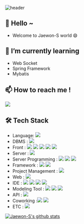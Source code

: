 ![header](https://capsule-render.vercel.app/api?type=Slice&color=gradient&height=300&section=header&text=%20Hitten'%20Different&fontSize=80&rotate=20&animation=fadeIn&fontAlignY=38&desc=&descAlignY=51&descAlign=62&fontAlign=60&desc=Be%20proactive%20not%20reactive&descAlignY=54&descAlign=82)
## 👋 Hello ~ 
-  Welcome to Jaewon-S world  :smile:

## 🌱 I’m currently learning 
- Web Socket 
- Spring Framework
- Mybatis

## 📫 How to reach me !
<p><a href="mailto:sk00274@naver.com"><img src="https://img.shields.io/badge/Email-494949?style=flat-square&logo=Minutemailer&logoColor=white&link=sk00274@naver.com"/></a></p>


## 🛠 Tech Stack 
- Language: <img src="https://img.shields.io/badge/Java-007396?style=flat-square&logo=Java&logoColor=yellow"/></a>
- DBMS : <img src="https://img.shields.io/badge/Oracle-F80000?style=flat-square&logo=Oracle&logoColor=white"/></a>
- Front : <img src="https://img.shields.io/badge/HTML5-E34F26?style=flat-square&logo=HTML5&logoColor=white"/></a> <img src="https://img.shields.io/badge/CSS3-1572B6?style=flat-square&logo=CSS3&logoColor=white"/></a> <img src="https://img.shields.io/badge/JavaScript-F7DF1E?style=flat-square&logo=JavaScript&logoColor=white"/></a> <img src="https://img.shields.io/badge/jQuery-0769AD?style=flat-square&logo=jQuery&logoColor=white"/></a> <img src="https://img.shields.io/badge/Bootstrap-7952B3?style=flat-square&logo=Bootstrap&logoColor=white"/></a>
- Server : <img src="https://img.shields.io/badge/Apache Tomcat-F8DC75?style=flat-square&logo=Apache Tomcat&logoColor=white"/></a> 
- Server Programming : <img src="https://img.shields.io/badge/JSP-73398D?style=flat-square&logo=&logoColor=white"/></a> <img src="https://img.shields.io/badge/Servlet-071D49?style=flat-square&logo=&logoColor=white"/></a> <img src="https://img.shields.io/badge/AJAX-0085CA?style=flat-square&logo=&logoColor=white"/></a>
- Framework : <img src="https://img.shields.io/badge/Spring-6DB33F?style=flat-square&logo=Spring&logoColor=white"/></a> <img src="https://img.shields.io/badge/Mybatis-FFFC00?style=flat-square&logo=Mybatis&logoColor=white"/></a>
- Project Management : <img src="https://img.shields.io/badge/Maven-C71A36?style=flat-square&logo=Maven&logoColor=white"/></a>
- Web : <img src="https://img.shields.io/badge/JSON-000000?style=flat-square&logo=JSON&logoColor=white"/></a> 
- IDE : <img src="https://img.shields.io/badge/Eclipse IDE-2C2255?style=flat-square&logo=Eclipse IDE&logoColor=white"/></a> <img src="https://img.shields.io/badge/Visual Studio-5C2D91?style=flat-square&logo=Visual Studio&logoColor=white"/></a> <img src="https://img.shields.io/badge/STS3-6DB33F?style=flat-square&logo=STS3&logoColor=white"/></a> <img src="https://img.shields.io/badge/Sqldeveloper-003B57?style=flat-square&logo=Sqldeveloper&logoColor=white"/></a>
- Modeling Tool : <img src="https://img.shields.io/badge/StarUML-A9225C?style=flat-square&logo=StarUML&logoColor=white"/></a> <img src="https://img.shields.io/badge/ERDcloud-A9225C?style=flat-square&logo=ERDcloud&logoColor=white"/></a> <img src="https://img.shields.io/badge/Kakaooven-FFCD00?style=flat-square&logo=Kakao&logoColor=white"/></a>
- API : <img src="https://img.shields.io/badge/ChartJs-EC6813?style=flat-square&logo=ChartJs&logoColor=white"/></a>
- Coworking :<img src="https://img.shields.io/badge/GitHub-181717?style=flat-square&logo=GitHub&logoColor=white"/></a> <img src="https://img.shields.io/badge/Git-F05032?style=flat-square&logo=Git&logoColor=white"/></a> 
- ETC : <img src="https://img.shields.io/badge/Notion-000000?style=flat-square&logo=Notion&logoColor=white"/></a>


[![Jaewon-S's github stats](https://github-readme-stats.vercel.app/api?username=Jaewon-S&show_icons=true&theme=dark&count_private=true)](https://github.com/Jaewon-S)


<!---
Jaewon-S/Jaewon-S is a ✨ special ✨ repository because its `README.md` (this file) appears on your GitHub profile.
You can click the Preview link to take a look at your changes.
--->
